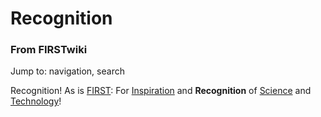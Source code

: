 # Recognition

### From FIRSTwiki

Jump to: navigation, search

Recognition! As is [FIRST](/index.php/FIRST "FIRST" ): For
[Inspiration](/index.php/Inspiration "Inspiration" ) and **Recognition** of
[Science](/index.php/Science "Science" ) and
[Technology](/index.php/Technology "Technology" )!

